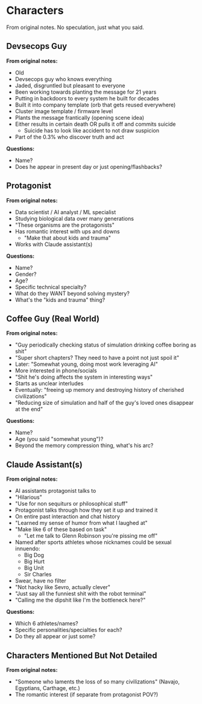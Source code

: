 # Characters

From original notes. No speculation, just what you said.

## Devsecops Guy

**From original notes:**
- Old
- Devsecops guy who knows everything
- Jaded, disgruntled but pleasant to everyone
- Been working towards planting the message for 21 years
- Putting in backdoors to every system he built for decades
- Built it into company template (orb that gets reused everywhere)
- Cluster image template / firmware level
- Plants the message frantically (opening scene idea)
- Either results in certain death OR pulls it off and commits suicide
  - Suicide has to look like accident to not draw suspicion
- Part of the 0.3% who discover truth and act

**Questions:**
- Name?
- Does he appear in present day or just opening/flashbacks?

## Protagonist

**From original notes:**
- Data scientist / AI analyst / ML specialist
- Studying biological data over many generations
- "These organisms are the protagonists"
- Has romantic interest with ups and downs
  - "Make that about kids and trauma"
- Works with Claude assistant(s)

**Questions:**
- Name?
- Gender?
- Age?
- Specific technical specialty?
- What do they WANT beyond solving mystery?
- What's the "kids and trauma" thing?

## Coffee Guy (Real World)

**From original notes:**
- "Guy periodically checking status of simulation drinking coffee boring as shit"
- "Super short chapters? They need to have a point not just spoil it"
- Later: "Somewhat young, doing most work leveraging AI"
- More interested in phone/socials
- "Shit he's doing affects the system in interesting ways"
- Starts as unclear interludes
- Eventually: "freeing up memory and destroying history of cherished civilizations"
- "Reducing size of simulation and half of the guy's loved ones disappear at the end"

**Questions:**
- Name?
- Age (you said "somewhat young")?
- Beyond the memory compression thing, what's his arc?

## Claude Assistant(s)

**From original notes:**
- AI assistants protagonist talks to
- "Hilarious"
- "Use for non sequiturs or philosophical stuff"
- Protagonist talks through how they set it up and trained it
- On entire past interaction and chat history
- "Learned my sense of humor from what I laughed at"
- "Make like 6 of these based on task"
  - "Let me talk to Glenn Robinson you're pissing me off"
- Named after sports athletes whose nicknames could be sexual innuendo:
  - Big Dog
  - Big Hurt
  - Big Unit
  - Sir Charles
- Swear, have no filter
- "Not hacky like Sevro, actually clever"
- "Just say all the funniest shit with the robot terminal"
- "Calling me the dipshit like I'm the bottleneck here?"

**Questions:**
- Which 6 athletes/names?
- Specific personalities/specialties for each?
- Do they all appear or just some?

## Characters Mentioned But Not Detailed

**From original notes:**
- "Someone who laments the loss of so many civilizations" (Navajo, Egyptians, Carthage, etc.)
- The romantic interest (if separate from protagonist POV?)
